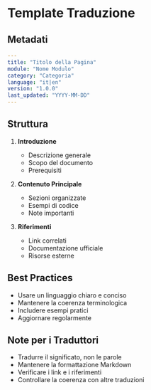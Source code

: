 # Template Traduzione

## Metadati
```yaml
---
title: "Titolo della Pagina"
module: "Nome Modulo"
category: "Categoria"
language: "it|en"
version: "1.0.0"
last_updated: "YYYY-MM-DD"
---
```

## Struttura
1. **Introduzione**
   - Descrizione generale
   - Scopo del documento
   - Prerequisiti

2. **Contenuto Principale**
   - Sezioni organizzate
   - Esempi di codice
   - Note importanti

3. **Riferimenti**
   - Link correlati
   - Documentazione ufficiale
   - Risorse esterne

## Best Practices
- Usare un linguaggio chiaro e conciso
- Mantenere la coerenza terminologica
- Includere esempi pratici
- Aggiornare regolarmente

## Note per i Traduttori
- Tradurre il significato, non le parole
- Mantenere la formattazione Markdown
- Verificare i link e i riferimenti
- Controllare la coerenza con altre traduzioni 